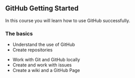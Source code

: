 # 

## GitHub Getting Started
In this course you will learn how to use GitHub successfully.

### The basics
* Understand the use of GitHub
* Create repositories
- Work with Git and GitHub locally
- Create and work with issues
- Create a wiki and a GitHub Page
